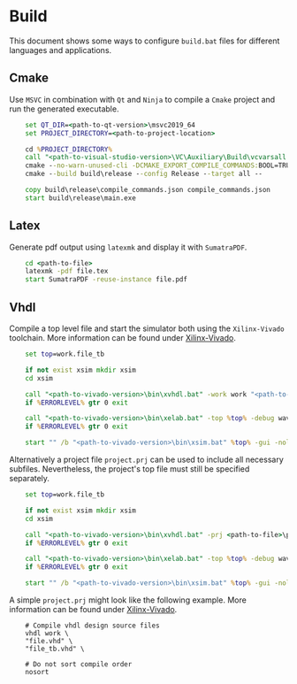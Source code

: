 # Build
This document shows some ways to configure `build.bat` files for different languages and applications.

## Cmake
Use `MSVC` in combination with `Qt` and `Ninja` to compile a `Cmake` project and run the generated executable.

```bat
    set QT_DIR=<path-to-qt-version>\msvc2019_64
    set PROJECT_DIRECTORY=<path-to-project-location>

    cd %PROJECT_DIRECTORY%
    call "<path-to-visual-studio-version>\VC\Auxiliary\Build\vcvarsall.bat" x86_amd64
    cmake --no-warn-unused-cli -DCMAKE_EXPORT_COMPILE_COMMANDS:BOOL=TRUE -DCMAKE_BUILD_TYPE:STRING=Release -S . -B build\release -G Ninja
    cmake --build build\release --config Release --target all --

    copy build\release\compile_commands.json compile_commands.json
    start build\release\main.exe
```

## Latex
Generate pdf output using `latexmk` and display it with `SumatraPDF`.

```bat
    cd <path-to-file>
    latexmk -pdf file.tex
    start SumatraPDF -reuse-instance file.pdf
```

## Vhdl
Compile a top level file and start the simulator both using the `Xilinx-Vivado` toolchain.
More information can be found under [Xilinx-Vivado](https://docs.xilinx.com/r/2022.1-English/ug900-vivado-logic-simulation/Simulating-in-Batch-or-Scripted-Mode-in-Vivado-Simulator).

```bat
    set top=work.file_tb

    if not exist xsim mkdir xsim
    cd xsim

    call "<path-to-vivado-version>\bin\xvhdl.bat" -work work "<path-to-file>\file.vhd" "<path-to-file>\file_tb.vhd" -nolog
    if %ERRORLEVEL% gtr 0 exit

    call "<path-to-vivado-version>\bin\xelab.bat" -top %top% -debug wave -nolog
    if %ERRORLEVEL% gtr 0 exit

    start "" /b "<path-to-vivado-version>\bin\xsim.bat" %top% -gui -nolog
```

Alternatively a project file `project.prj` can be used to include all necessary subfiles. Nevertheless, the project's top file must still be specified separately.


```bat
    set top=work.file_tb

    if not exist xsim mkdir xsim
    cd xsim

    call "<path-to-vivado-version>\bin\xvhdl.bat" -prj <path-to-file>\project.prj -nolog
    if %ERRORLEVEL% gtr 0 exit

    call "<path-to-vivado-version>\bin\xelab.bat" -top %top% -debug wave -nolog
    if %ERRORLEVEL% gtr 0 exit

    start "" /b "<path-to-vivado-version>\bin\xsim.bat" %top% -gui -nolog
```

A simple `project.prj` might look like the following example. More information can be found under [Xilinx-Vivado](https://docs.xilinx.com/r/2022.1-English/ug900-vivado-logic-simulation/Project-File-.prj-Syntax).

```
    # Compile vhdl design source files
    vhdl work \
    "file.vhd" \
    "file_tb.vhd" \

    # Do not sort compile order
    nosort
```
